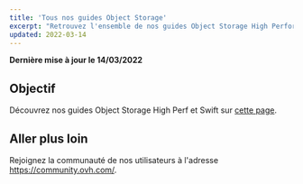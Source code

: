```yaml
---
title: 'Tous nos guides Object Storage'
excerpt: "Retrouvez l'ensemble de nos guides Object Storage High Performance et Swift"
updated: 2022-03-14
---
```


**Dernière mise à jour le 14/03/2022**

## Objectif

Découvrez nos guides Object Storage High Perf et Swift sur [cette page](https://docs.ovh.com/fr/storage/).

## Aller plus loin

Rejoignez la communauté de nos utilisateurs à l'adresse <https://community.ovh.com/>.
